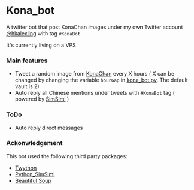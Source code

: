 # Kona_bot
A twitter bot that post KonaChan images under my own Twitter account [@hkalexling](https://twitter.com/hkalexling) with tag `#KonaBot`

It's currently living on a VPS

### Main features
- Tweet a random image from [KonaChan](https://konachan.net) every X hours ( X can be changed by changing the variable `hourGap` in [kona_bot.py](https://github.com/hkalexling/Kona_bot/blob/master/kona_bot.py). The default vault is 2)
- Auto reply all Chinese mentions under tweets with `#KonaBot` tag ( powered by [SimSimi](http://developer.simsimi.com) )

### ToDo
- Auto reply direct messages

### Ackonwledgement
This bot used the following third party packages:
- [Twython](https://github.com/ryanmcgrath/twython)
- [Python_SimSimi](https://github.com/six519/python-simsimi)
- [Beautiful Soup](http://www.crummy.com/software/BeautifulSoup/)
